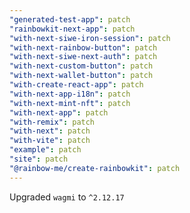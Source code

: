 ```yaml
---
"generated-test-app": patch
"rainbowkit-next-app": patch
"with-next-siwe-iron-session": patch
"with-next-rainbow-button": patch
"with-next-siwe-next-auth": patch
"with-next-custom-button": patch
"with-next-wallet-button": patch
"with-create-react-app": patch
"with-next-app-i18n": patch
"with-next-mint-nft": patch
"with-next-app": patch
"with-remix": patch
"with-next": patch
"with-vite": patch
"example": patch
"site": patch
"@rainbow-me/create-rainbowkit": patch
---
```


Upgraded `wagmi` to `^2.12.17`
